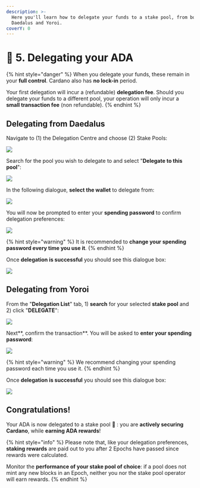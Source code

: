 ```yaml
---
description: >-
  Here you'll learn how to delegate your funds to a stake pool, from both
  Daedalus and Yoroi.
coverY: 0
---
```


# 🤝 5. Delegating your ADA

{% hint style="danger" %}
When you delegate your funds, these remain in your **full control**. Cardano also has **no lock-in** period.

Your first delegation will incur a (refundable) **delegation fee**. Should you delegate your funds to a different pool, your operation will only incur a **small transaction fee** (non refundable).&#x20;
{% endhint %}

## Delegating from Daedalus

Navigate to (1) the Delegation Centre and choose (2) Stake Pools:

![](.gitbook/assets/daedalus\_deleg.png)

Search for the pool you wish to delegate to and select "**Delegate to this pool**":

![](.gitbook/assets/daedalus\_deleg\_rabit\_anonymised.png)

In the following dialogue, **select the wallet** to delegate from:

![](.gitbook/assets/daedalus\_choose\_deleg\_wallet.PNG)

You will now be prompted to enter your **spending password** to confirm delegation preferences:

![](.gitbook/assets/daedalus\_deleg\_confirm\_anonymised.png)

{% hint style="warning" %}
It is recommended to **change your spending password every time you use it**.
{% endhint %}

Once **delegation is successful** you should see this dialogue box:

![](.gitbook/assets/daedalus\_deleg\_success\_anonymised.PNG)



## Delegating from Yoroi

From the "**Delegation List**" tab, 1) **search** for your selected **stake pool** and 2) click "**DELEGATE**":&#x20;

![](.gitbook/assets/yoroi\_delegate\_01\_anonymised.png)

Next**, confirm the transaction**. You will be asked to **enter your spending password**:

![](.gitbook/assets/yoroi\_delegate\_02.png)

{% hint style="warning" %}
We recommend changing your spending password each time you use it.
{% endhint %}

Once **delegation is successful** you should see this dialogue box:

![](.gitbook/assets/yoroi\_delegate\_03.PNG)

## Congratulations!

Your ADA is now delegated to a stake pool :clap: : you are **actively securing Cardano**, while **earning ADA rewards**!

{% hint style="info" %}
Please note that, like your delegation preferences, **staking rewards** are paid out to you after 2 Epochs have passed since rewards were calculated.

Monitor the **performance of your stake pool of choice**: if a pool does not mint any new blocks in an Epoch, neither you nor the stake pool operator will earn rewards.&#x20;
{% endhint %}
